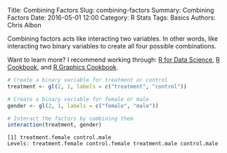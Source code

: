 Title: Combining Factors
Slug: combining-factors
Summary: Combining Factors
Date: 2016-05-01 12:00
Category: R Stats
Tags: Basics
Authors: Chris Albon



Combining factors acts like interacting two variables. In other words, like interacting two binary variables to create all four possible combinations.

Want to learn more? I recommend working through: [R for Data Science](http://amzn.to/2myxnhi), [R Cookbook](http://amzn.to/2lF6hkb), and [R Graphics Cookbook](http://amzn.to/2m0fcPL).

```R
# Create a binary variable for treatment or control
treatment <- gl(2, 1, labels = c("treatment", "control"))

# Create a binary variable for female or male
gender <- gl(2, 1, labels = c("female", "male"))
```


```R
# Interact the factors by combining them
interaction(treatment, gender)
```




    [1] treatment.female control.male    
    Levels: treatment.female control.female treatment.male control.male

